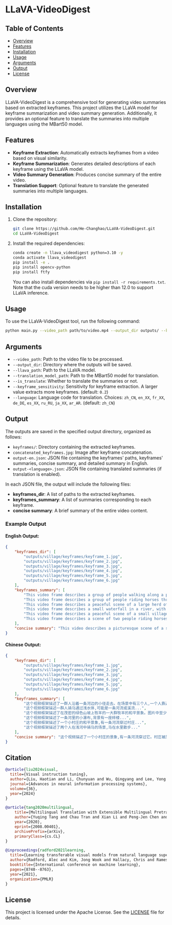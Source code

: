 # LLaVA-VideoDigest

## Table of Contents
- [Overview](#overview)
- [Features](#features)
- [Installation](#installation)
- [Usage](#usage)
- [Arguments](#arguments)
- [Output](#output)
- [License](#license)

## Overview
LLaVA-VideoDigest is a comprehensive tool for generating video summaries based on extracted keyframes. This project utilizes the LLaVA model for keyframe summarization and video summary generation. Additionally, it provides an optional feature to translate the summaries into multiple languages using the MBart50 model.

## Features
- **Keyframe Extraction**: Automatically extracts keyframes from a video based on visual similarity.
- **Keyframe Summarization**: Generates detailed descriptions of each keyframe using the LLaVA model.
- **Video Summary Generation**: Produces concise summary of the entire video.
- **Translation Support**: Optional feature to translate the generated summaries into multiple languages.

## Installation
1. Clone the repository:
   ```bash
   git clone https://github.com/He-Changhao/LLaVA-VideoDigest.git
   cd LLaVA-VideoDigest
   ```

2. Install the required dependencies:
   ```bash
   conda create -n llava_videodigest python=3.10 -y
   conda activate llava_videodigest
   pip install -e .
   pip install opencv-python
   pip install ftfy
   ```
   You can also install dependencies via `pip install -r requirements.txt`. Note that the cuda version needs to be higher than 12.0 to support LLaVA inference.

## Usage
To use the LLaVA-VideoDigest tool, run the following command:

```bash
python main.py --video_path path/to/video.mp4 --output_dir outputs/ --keyframe_sensitivity 0.2 --llava_path liuhaotian/llava-v1.5-7b --llava_path facebook/mbart-large-50-one-to-many-mmt --is_translate True --language zh_CN
```

## Arguments
- `--video_path`: Path to the video file to be processed.
- `--output_dir`: Directory where the outputs will be saved.
- `--llava_path`: Path to the LLaVA model.
- `--translation_model_path`: Path to the MBart50 model for translation.
- `--is_translate`: Whether to translate the summaries or not.
- `--keyframe_sensitivity`: Sensitivity for keyframe extraction. A larger value extracts more keyframes. (default: `0.2`)
- `--language`: Language code for translation. Choices: `zh_CN`, `en_XX`, `fr_XX`, `de_DE`, `es_XX`, `ru_RU`, `ja_XX`, `ar_AR`. (default: `zh_CN`)

## Output
The outputs are saved in the specified output directory, organized as follows:
- `keyframes/`: Directory containing the extracted keyframes.
- `concatenated_keyframes.jpg`: Image after keyframe concatenation.
- `output-en.json`: JSON file containing the keyframes' paths, keyframes' summaries, concise summary, and detailed summary in English.
- `output-<language>.json`: JSON file containing translated summaries (if translation is enabled).

In each JSON file, the output will include the following files:

- **keyframes_dir**: A list of paths to the extracted keyframes.
- **keyframes_summary**: A list of summaries corresponding to each keyframe.
- **concise summary**: A brief summary of the entire video content.

### Example Output

#### English Output:
```json
{
    "keyframes_dir": [
        "outputs/village/keyframes/keyframe_1.jpg",
        "outputs/village/keyframes/keyframe_2.jpg",
        "outputs/village/keyframes/keyframe_3.jpg",
        "outputs/village/keyframes/keyframe_4.jpg",
        "outputs/village/keyframes/keyframe_5.jpg",
        "outputs/village/keyframes/keyframe_6.jpg"
    ],
    "keyframes_summary": [
        "This video frame describes a group of people walking along a path near a river...",
        "This video frame describes a group of people riding horses through a shallow body of water, likely a river or stream...",
        "This video frame describes a peaceful scene of a large herd of sheep grazing on a lush green hillside...",
        "This video frame describes a small waterfall in a river, with a brick building in the background...",
        "This video frame describes a peaceful scene of a small village with a river running through it...",
        "This video frame describes a scene of two people riding horses through a shallow river..."
    ],
    "concise summary": "This video describes a picturesque scene of a small village with a river running through it. The village is surrounded by lush greenery..."
}
```

#### Chinese Output:
```json
{
    "keyframes_dir": [
        "outputs/village/keyframes/keyframe_1.jpg",
        "outputs/village/keyframes/keyframe_2.jpg",
        "outputs/village/keyframes/keyframe_3.jpg",
        "outputs/village/keyframes/keyframe_4.jpg",
        "outputs/village/keyframes/keyframe_5.jpg",
        "outputs/village/keyframes/keyframe_6.jpg"
    ],
    "keyframes_summary": [
        "这个视频框架描述了一群人沿着一条河边的小径走去。在场景中有三个人,一个人靠近左边,另一个人在中间...",
        "这个视频框架描述一群人骑马通过浅水体,可能是一条河流或溪流...",
        "这个视频框架描述了在茂密的绿色山坡上牧羊的一大群牧羊的和平景象。图片中至少有14只绵羊可见...",
        "这个视频框架描述了一条河里的小瀑布,背景有一座砖楼...",
        "这个视频框架描述了一个小村庄的和平景象,有一条河流穿过村庄...",
        "这个视频框架描述了两个人在浅河中骑马的场景,马在水里散步..."
    ],
    "concise summary": "这个视频描述了一个小村庄的景象,有一条河流穿过它。村庄被茂密的绿地包围,河流充满了人们享受各种活动..."
}
```

## Citation
```bibtex
@article{liu2024visual,
  title={Visual instruction tuning},
  author={Liu, Haotian and Li, Chunyuan and Wu, Qingyang and Lee, Yong Jae},
  journal={Advances in neural information processing systems},
  volume={36},
  year={2024}
}

@article{tang2020multilingual,
    title={Multilingual Translation with Extensible Multilingual Pretraining and Finetuning},
    author={Yuqing Tang and Chau Tran and Xian Li and Peng-Jen Chen and Naman Goyal and Vishrav Chaudhary and Jiatao Gu and Angela Fan},
    year={2020},
    eprint={2008.00401},
    archivePrefix={arXiv},
    primaryClass={cs.CL}
}

@inproceedings{radford2021learning,
  title={Learning transferable visual models from natural language supervision},
  author={Radford, Alec and Kim, Jong Wook and Hallacy, Chris and Ramesh, Aditya and Goh, Gabriel and Agarwal, Sandhini and Sastry, Girish and Askell, Amanda and Mishkin, Pamela and Clark, Jack and others},
  booktitle={International conference on machine learning},
  pages={8748--8763},
  year={2021},
  organization={PMLR}
}
```

## License
This project is licensed under the Apache License. See the [LICENSE](LICENSE) file for details.